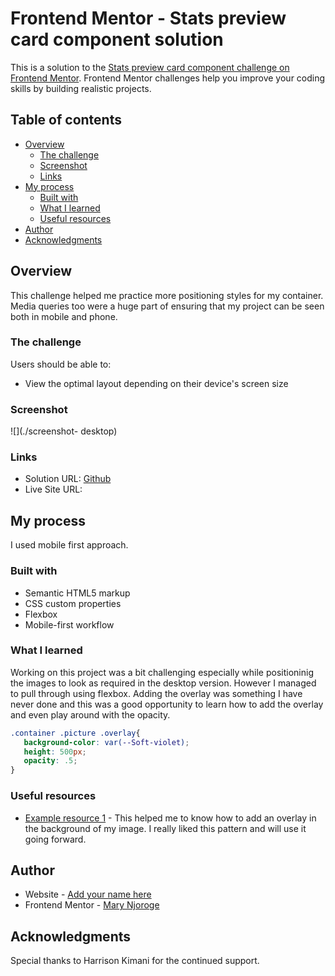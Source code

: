 # Frontend Mentor - Stats preview card component solution

This is a solution to the [Stats preview card component challenge on Frontend Mentor](https://www.frontendmentor.io/challenges/stats-preview-card-component-8JqbgoU62). Frontend Mentor challenges help you improve your coding skills by building realistic projects. 

## Table of contents

- [Overview](#overview)
  - [The challenge](#the-challenge)
  - [Screenshot](#screenshot)
  - [Links](#links)
- [My process](#my-process)
  - [Built with](#built-with)
  - [What I learned](#what-i-learned)
  - [Useful resources](#useful-resources)
- [Author](#author)
- [Acknowledgments](#acknowledgments)


## Overview
This challenge helped me practice more positioning styles for my container. Media queries too were a huge part of ensuring that my project can be seen both in mobile and phone.
### The challenge

Users should be able to:

- View the optimal layout depending on their device's screen size

### Screenshot

![](./screenshot- desktop)


### Links

- Solution URL: [Github](https://github.com/Maryahcee/Stats-preview-card-component)
- Live Site URL: [ ](https://your-live-site-url.com)

## My process
I used mobile first approach.
### Built with

- Semantic HTML5 markup
- CSS custom properties
- Flexbox
- Mobile-first workflow
### What I learned

Working on this project was a bit challenging especially while positioninig the images to look as required in the desktop version. However I managed to pull through using flexbox.
Adding the overlay was something I have never done and this was a good opportunity to learn how to add the overlay and even play around with the opacity.

```css
.container .picture .overlay{
   background-color: var(--Soft-violet);
   height: 500px;
   opacity: .5;
}
```

### Useful resources

- [Example resource 1](https://www.w3schools.com/) - This helped me to know how to add an overlay in the background of my image. I really liked this pattern and will use it going forward.

## Author

- Website - [Add your name here](https://www.your-site.com)
- Frontend Mentor - [Mary Njoroge](https://www.frontendmentor.io/profile/Maryahcee)

## Acknowledgments

Special thanks to Harrison Kimani for the continued support.
